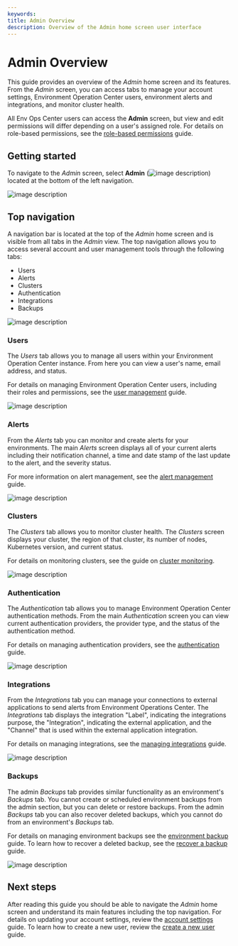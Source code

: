 ```yaml
---
keywords:
title: Admin Overview
description: Overview of the Admin home screen user interface
---
```

# Admin Overview

This guide provides an overview of the *Admin* home screen and its features. From the *Admin* screen, you can access tabs to manage your account settings, Environment Operation Center users, environment alerts and integrations, and monitor cluster health.

All Env Ops Center users can access the **Admin** screen, but view and edit permissions will differ depending on a user's assigned role. For details on role-based permissions, see the [role-based permissions](role-based-permission/role-based-permissions.md) guide.

## Getting started

To navigate to the *Admin* screen, select **Admin** (![image description](images/icon-admin.png)) located at the bottom of the left navigation.

![image description](images/overview-select-admin.png)

## Top navigation

A navigation bar is located at the top of the *Admin* home screen and is visible from all tabs in the *Admin* view. The top navigation allows you to access several account and user management tools through the following tabs:

- Users
- Alerts
- Clusters
- Authentication
- Integrations
- Backups

![image description](images/overview-top-navigation.png)

### Users

The *Users* tab allows you to manage all users within your Environment Operation Center instance. From here you can view a user's name, email address, and status.

For details on managing Environment Operation Center users, including their roles and permissions, see the [user management](...) guide.

![image description](images/overview-user-tab.png)

### Alerts

From the *Alerts* tab you can monitor and create alerts for your environments. The main *Alerts* screen displays all of your current alerts including their notification channel, a time and date stamp of the last update to the alert, and the severity status.

For more information on alert management, see the [alert management](...) guide.

![image description](images/overview-alerts-tab.png)

### Clusters

The *Clusters* tab allows you to monitor cluster health. The *Clusters* screen displays your cluster, the region of that cluster, its number of nodes, Kubernetes version, and current status.

For details on monitoring clusters, see the guide on [cluster monitoring](...).

![image description](images/overview-clusters-tab.png)

### Authentication

The *Authentication* tab allows you to manage Environment Operation Center authentication methods. From the main *Authentication* screen you can view current authentication providers, the provider type, and the status of the authentication method.

For details on managing authentication providers, see the [authentication](...) guide.

![image description](images/overview-auth-tab.png)

### Integrations

From the *Integrations* tab you can manage your connections to external applications to send alerts from Environment Operations Center. The *Integrations* tab displays the integration "Label", indicating the integrations purpose, the "Integration", indicating the external application, and the "Channel" that is used within the external application integration.

For details on managing integrations, see the [managing integrations](integrations/manage-integrations.md) guide.

![image description](images/overview-integration-tab.png)

### Backups

The admin *Backups* tab provides similar functionality as an environment's *Backups* tab. You cannot create or scheduled environment backups from the admin section, but you can delete or restore backups. From the admin *Backups* tab you can also recover deleted backups, which you cannot do from an environment's *Backups* tab. 

For details on managing environment backups see the [environment backup](../environments/backup-and-restore/backup-restore-overview.md) guide. To learn how to recover a deleted backup, see the [recover a backup](backups/recover-backups.md) guide.

![image description](images/overview-backups-tab.png)

## Next steps

After reading this guide you should be able to navigate the *Admin* home screen and understand its main features including the top navigation. For details on updating your account settings, review the [account settings](account-settings/update-account.md) guide. To learn how to create a new user, review the [create a new user](user-management/create-user.md) guide.
